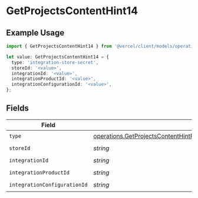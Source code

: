 # GetProjectsContentHint14

## Example Usage

```typescript
import { GetProjectsContentHint14 } from '@vercel/client/models/operations';

let value: GetProjectsContentHint14 = {
  type: 'integration-store-secret',
  storeId: '<value>',
  integrationId: '<value>',
  integrationProductId: '<value>',
  integrationConfigurationId: '<value>',
};
```

## Fields

| Field                        | Type                                                                                                                                                                                                                 | Required           | Description |
| ---------------------------- | -------------------------------------------------------------------------------------------------------------------------------------------------------------------------------------------------------------------- | ------------------ | ----------- |
| `type`                       | [operations.GetProjectsContentHintProjectsResponse200ApplicationJSONResponseBodyProjectsEnv14Type](../../models/operations/getprojectscontenthintprojectsresponse200applicationjsonresponsebodyprojectsenv14type.md) | :heavy_check_mark: | N/A         |
| `storeId`                    | _string_                                                                                                                                                                                                             | :heavy_check_mark: | N/A         |
| `integrationId`              | _string_                                                                                                                                                                                                             | :heavy_check_mark: | N/A         |
| `integrationProductId`       | _string_                                                                                                                                                                                                             | :heavy_check_mark: | N/A         |
| `integrationConfigurationId` | _string_                                                                                                                                                                                                             | :heavy_check_mark: | N/A         |
